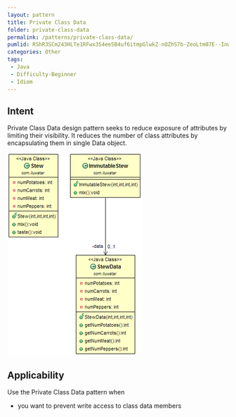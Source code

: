 ```yaml
---
layout: pattern
title: Private Class Data
folder: private-class-data
permalink: /patterns/private-class-data/
pumlid: RShR3SCm243HLTe1RFwx3S4eeSB4uf6itmpGlwkZ-nOZhS7b-ZeoLtm07E--InwrLR3JQScMdSu9edLZeiCNBso3GtPh2pFPBM1YF07BvSBaHeeHRJm_SD8VxkMphvhw0m00
categories: Other
tags:
 - Java
 - Difficulty-Beginner
 - Idiom
---
```


## Intent
Private Class Data design pattern seeks to reduce exposure of
attributes by limiting their visibility. It reduces the number of class
attributes by encapsulating them in single Data object.

![alt text](./etc/private-class-data.png "Private Class Data")

## Applicability
Use the Private Class Data pattern when

* you want to prevent write access to class data members
